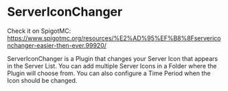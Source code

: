# ServerIconChanger

Check it on SpigotMC: https://www.spigotmc.org/resources/%E2%AD%95%EF%B8%8Fservericonchanger-easier-then-ever.99920/

ServerIconChanger is a Plugin that changes your Server Icon that appears in the Server List. You can add multiple Server Icons in a Folder where the Plugin will choose from. You can also configure a Time Period when the Icon should be changed.
